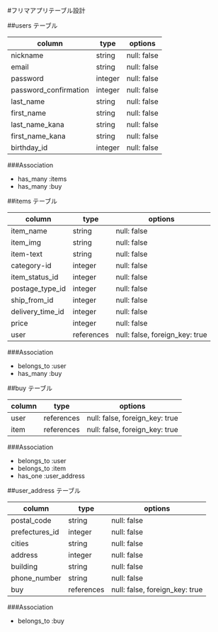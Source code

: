 #フリマアプリテーブル設計


##users テーブル

|  column              |  type  |  options    |
|----------------------|--------|-------------|
|nickname              |string  | null: false |
|email                 |string  | null: false |
|password              |integer | null: false |
|password_confirmation |integer | null: false |
|last_name             |string  | null: false |
|first_name            |string  | null: false |
|last_name_kana        |string  | null: false | 
|first_name_kana       |string  | null: false |
|birthday_id           |integer | null: false |


###Association
- has_many :items
- has_many :buy


##items テーブル

|  column          |  type      |  options                       |
|------------------|------------|--------------------------------|
| item_name        | string     | null: false                    |
| item_img         | string     | null: false                    |
| item-text        | string     | null: false                    |
| category-id      | integer    | null: false                    |
| item_status_id   | integer    | null: false                    |
| postage_type_id  | integer    | null: false                    |
| ship_from_id     | integer    | null: false                    |
| delivery_time_id | integer    | null: false                    |
| price            | integer    | null: false                    |
| user             | references | null: false, foreign_key: true |



###Association
- belongs_to :user
- has_many :buy


##buy テーブル

|  column   |  type      |  options                       |
|-----------|------------|--------------------------------|
| user      | references | null: false, foreign_key: true |
| item      | references | null: false, foreign_key: true |


###Association
- belongs_to :user
- belongs_to :item
- has_one :user_address


##user_address テーブル


|  column        |  type      |  options                       |
|----------------|------------|--------------------------------|
| postal_code    | string     | null: false                    |
| prefectures_id | integer    | null: false                    |
| cities         | string     | null: false                    |
| address        | integer    | null: false                    |
| building       | string     | null: false                    |
| phone_number   | string     | null: false                    |
| buy            | references | null: false, foreign_key: true |


###Association
- belongs_to :buy